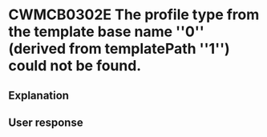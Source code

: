 # CWMCB0302E The profile type from the template base name ''0'' (derived from templatePath ''1'') could not be found.

## Explanation

## User response